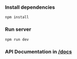 ### Install dependencies
```
npm install
```

### Run server
```
npm run dev
```

### API Documentation in [/docs](https://github.com/zafirhsn/stock-portfolio-app/tree/master/backend/docs)
